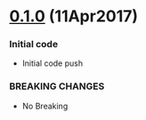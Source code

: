 <a name="0.1.0"></a>
# [0.1.0](https://github.com/PFElements/pf-calendar/compare/v0.1.0...v0.2.0) (11Apr2017)


### Initial code

* Initial code push


### BREAKING CHANGES

* No Breaking
